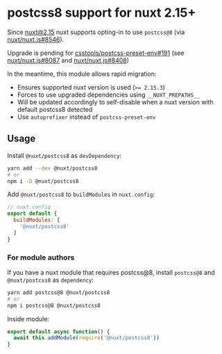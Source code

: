# postcss8 support for nuxt 2.15+

Since [nuxt@2.15](https://github.com/nuxt/nuxt.js/releases/tag/v2.15.0) nuxt supports opting-in to use `postcss@8` (via [nuxt/nuxt.js#8546](https://github.com/nuxt/nuxt.js/pull/8546)).

Upgrade is pending for [csstools/postcss-preset-env#191](https://github.com/csstools/postcss-preset-env/issues/191) (see [nuxt/nuxt.js#8087](https://github.com/nuxt/nuxt.js/issues/8087) and [nuxt/nuxt.js#8408](https://github.com/nuxt/nuxt.js/pull/8408))

In the meantime, this module allows rapid migration:

- Ensures supported nuxt version is used (`>= 2.15.3`)
- Forces to use upgraded dependencies using `__NUXT_PREPATHS__`
- Will be updated accordingly to self-disable when a nuxt version with default postcss8 detected
- Use `autoprefixer` instead of `postcss-preset-env`

## Usage

Install `@nuxt/postcss8` as `devDependency`:

```sh
yarn add --dev @nuxt/postcss8
# or
npm i -D @nuxt/postcss8
```

Add `@nuxt/postcss8` to `buildModules` in `nuxt.config`:

```js
// nuxt.config
export default {
  buildModules: [
    '@nuxt/postcss8'
  ]
}
```

### For module authors

If you have a nuxt module that requires postcss@8, install `postcss@8` and `@nuxt/postcss8` as `dependency`:

```sh
yarn add postcss@8 @nuxt/postcss8
# or
npm i postcss@8 @nuxt/postcss8
```

Inside module:
```js
export default async function() {
  await this.addModule(require('@nuxt/postcss8'))
}
```

